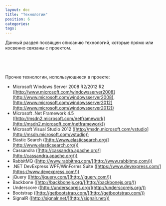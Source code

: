 ```yaml
---
layout: doc
title: "Технологии"
position: 6
categories: 
tags: 
---
```


Данный раздел посвящен описанию технологий, которые прямо или косвенно связаны с проектом.

 



 

Прочие технологии, использующиеся в проекте:

* Microsoft Windows Server 2008 R2/2012 R2 ([http://www.microsoft.com/windowsserver2008](http://www.microsoft.com/windowsserver2008), [http://www.microsoft.com/windowsserver2012](http://www.microsoft.com/windowsserver2012))
* Microsoft .Net Framework 4.5 ([http://msdn2.microsoft.com/netframework](http://msdn2.microsoft.com/netframework))
* Microsoft Visual Studio 2012 ([http://msdn.microsoft.com/vstudio](http://msdn.microsoft.com/vstudio))
* Elastic Search ([http://www.elasticsearch.org/](http://www.elasticsearch.org/))
* Cassandra ([http://cassandra.apache.org/](http://cassandra.apache.org/))
* RabbitMQ ([http://www.rabbitmq.com/](http://www.rabbitmq.com/))
* .NET DevExpress WPF/WinForms Suite ([https://www.devexpress.com/](https://www.devexpress.com/))
* jQuery ([http://jquery.com/](http://jquery.com/))
* Backbone ([http://backbonejs.org/](http://backbonejs.org/))
* Underscore ([http://underscorejs.org/](http://underscorejs.org/))
* Bootstrap ([http://getbootstrap.com/](http://getbootstrap.com/))
* SignalR ([http://signalr.net/](http://signalr.net/))

 

